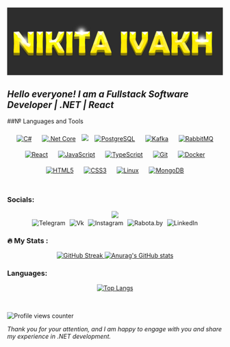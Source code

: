 [![Header](https://github.com/NikitaIvakh/NikitaIvakh/blob/main/assets/Picture.jpeg)](https://www.linkedin.com/in/nikita-ivakh-83b147263/)

## *Hello everyone! I am a Fullstack Software Developer | .NET | React*

##№ Languages and Tools  
<div align="center">  
<a href="https://docs.microsoft.com/en-us/dotnet/csharp/" target="_blank"><img style="margin: 10px" src="https://profilinator.rishav.dev/skills-assets/csharp-original.svg" alt="C#" height="50" /></a>  
<a href="https://dotnet.microsoft.com/download" target="_blank"><img style="margin: 10px" src="https://profilinator.rishav.dev/skills-assets/dotnetcore.png" alt=".Net Core" height="50" /></a>
<a href="https://en.wikipedia.org/wiki/ASP.NET_Core"><img src="https://codeopinion.com/wp-content/uploads/2017/06/Bitmap-MEDIUM_ASP.NET-Core-MVC-Logo_2colors_Square_Boxed_RGB.png" height="50"/></a>
<a href="https://www.postgresql.org/" target="_blank"><img style="margin: 10px" src="https://profilinator.rishav.dev/skills-assets/postgresql-original-wordmark.svg" alt="PostgreSQL" height="50" /></a>  
<a href="https://kafka.apache.org/" target="_blank"><img style="margin: 10px" src="https://profilinator.rishav.dev/skills-assets/apache_kafka-icon.svg" alt="Kafka" height="50" /></a>  
<a href="https://www.rabbitmq.com/" target="_blank"><img style="margin: 10px" src="https://profilinator.rishav.dev/skills-assets/rabbitmq-icon.svg" alt="RabbitMQ" height="50" /></a>  
<a href="https://reactjs.org/" target="_blank"><img style="margin: 10px" src="https://profilinator.rishav.dev/skills-assets/react-original-wordmark.svg" alt="React" height="50" /></a>  
<a href="https://www.javascript.com/" target="_blank"><img style="margin: 10px" src="https://profilinator.rishav.dev/skills-assets/javascript-original.svg" alt="JavaScript" height="50" /></a>  
<a href="https://www.typescriptlang.org/" target="_blank"><img style="margin: 10px" src="https://profilinator.rishav.dev/skills-assets/typescript-original.svg" alt="TypeScript" height="50" /></a>  
<a href="https://github.com/" target="_blank"><img style="margin: 10px" src="https://profilinator.rishav.dev/skills-assets/git-scm-icon.svg" alt="Git" height="50" /></a>  
<a href="https://www.docker.com/" target="_blank"><img style="margin: 10px" src="https://profilinator.rishav.dev/skills-assets/docker-original-wordmark.svg" alt="Docker" height="50" /></a>  
<a href="https://en.wikipedia.org/wiki/HTML5" target="_blank"><img style="margin: 10px" src="https://profilinator.rishav.dev/skills-assets/html5-original-wordmark.svg" alt="HTML5" height="50" /></a>  
<a href="https://www.w3schools.com/css/" target="_blank"><img style="margin: 10px" src="https://profilinator.rishav.dev/skills-assets/css3-original-wordmark.svg" alt="CSS3" height="50" /></a>  
<a href="https://www.linux.org/" target="_blank"><img style="margin: 10px" src="https://profilinator.rishav.dev/skills-assets/linux-original.svg" alt="Linux" height="50" /></a>  
<a href="https://www.mongodb.com/" target="_blank"><img style="margin: 10px" src="https://profilinator.rishav.dev/skills-assets/mongodb-original-wordmark.svg" alt="MongoDB" height="50" /></a>  
</div>  

<br>

### Socials:
<div id="header" align="center">
  <img src="https://media.giphy.com/media/M9gbBd9nbDrOTu1Mqx/giphy.gif" width="100"/>
<div id="badges" style="display: flex; justify-content: center; gap: 10px;">
  <a href="https://t.me/Nikita_Ivakh" target="_blank" style="text-decoration: none">
    <img style="border: none; outline: none;" src="https://img.shields.io/badge/-Telegram-090909?style=for-the-badge&logo=telegram&logoColor=27A0D9&logoColor=B4068E" alt="Telegram"/>
  </a>
   <a href="https://vk.com/nikita.ivakh" target="_blank" style="text-decoration: none">
    <img style="border: none; outline: none;" src="https://img.shields.io/badge/-Vkontakte-090909?style=for-the-badge&logo=Vk&logoColor=4F7DB3" alt="Vk"/>
  </a>
  <a href="https://www.instagram.com/nikita.ivakh1337/" target="_blank" style="text-decoration: none">
    <img style="border: none; outline: none;" src="https://img.shields.io/badge/-Instagram-090909?style=for-the-badge&logo=instagram&logoColor=B4068E" alt="Instagram"/>
  </a>
  <a href="https://rabota.by/resume/6a9cf7c9ff0c5c75be0039ed1f32437465506e" target="_blank" style="text-decoration: none">
    <img style="border: none; outline: none;" src="https://img.shields.io/badge/-Rabota.by-090909?style=for-the-badge&logo=rabotaby&logoColor=FF6600" alt="Rabota.by"/>
  </a>
  <a href="https://www.linkedin.com/in/nikita-ivakh-83b147263/" target="_blank" style="text-decoration: none">
    <img style="border: none; outline: none;" src="https://img.shields.io/badge/LinkedIn-090909?style=for-the-badge&logo=linkedin&logoColor=white" alt="LinkedIn"/>
  </a>
</div>
</div>

### :fire: My Stats :
<div align="center">
  <a href="https://git.io/streak-stats" target="_blank">
    <img src="https://github-readme-streak-stats.herokuapp.com/?user=NikitaIvakh" alt="GitHub Streak"/>
  </a>
  <a href="https://github.com/anuraghazra/github-readme-stats" target="_blank">
    <img src="https://github-readme-stats.vercel.app/api?username=NikitaIvakh" alt="Anurag's GitHub stats"/>
  </a>
</div>

### Languages:
<div align="center">
  <a href="https://github.com/anuraghazra/github-readme-stats" target="_blank">
    <img src="https://github-readme-stats.vercel.app/api/top-langs/?username=NikitaIvakh&layout=compact&theme=vision-friendly-white" alt="Top Langs"/>
  </a>
</div>

<br/>  

<br/>  


![Profile views counter](https://komarev.com/ghpvc/?username=NikitaIvakh&&style=flat-square)

*Thank you for your attention, and I am happy to engage with you and share my experience in .NET development.*
